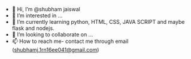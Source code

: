 - 👋 Hi, I’m @shubham jaiswal
- 👀 I’m interested in ...
- 🌱 I’m currently learning python, HTML, CSS,  JAVA SCRIPT and maybe flask and nodejs.
- 💞️ I’m looking to collaborate on ...
- 📫 How to reach me- contact me through email (shubhamj.1rn16ee041@gmail.com)

<!---
Jassibro/Jassibro is a ✨ special ✨ repository because its `README.md` (this file) appears on your GitHub profile.
You can click the Preview link to take a look at your changes.
--->
